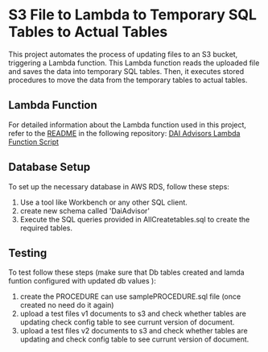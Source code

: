 # S3 File to Lambda to Temporary SQL Tables to Actual Tables

This project automates the process of updating files to an S3 bucket, triggering a Lambda function. This Lambda function reads the uploaded file and saves the data into temporary SQL tables. Then, it executes stored procedures to move the data from the temporary tables to actual tables.

## Lambda Function
For detailed information about the Lambda function used in this project, refer to the [README](https://github.com/DAI-Advisors/dai-advisors-lambda-function-script) in the following repository: [DAI Advisors Lambda Function Script](https://github.com/DAI-Advisors/dai-advisors-lambda-function-script)

## Database Setup

To set up the necessary database in AWS RDS, follow  these steps:

1. Use a tool like Workbench or any other SQL client.
2. create  new schema called 'DaiAdvisor'
3. Execute the SQL queries provided  in AllCreatetables.sql  to create the required  tables.

## Testing
To test  follow  these steps  (make sure that Db tables created and lamda funtion configured with updated  db values ):

1.  create the PROCEDURE can use samplePROCEDURE.sql file (once  created no need do it again)
2.  upload a  test files  v1 documents to s3  and check whether   tables are updating  check config table to see  currunt version of document.
3.  upload a  test files  v2 documents to s3  and check whether   tables are updating and check config table to see  currunt version of document.

